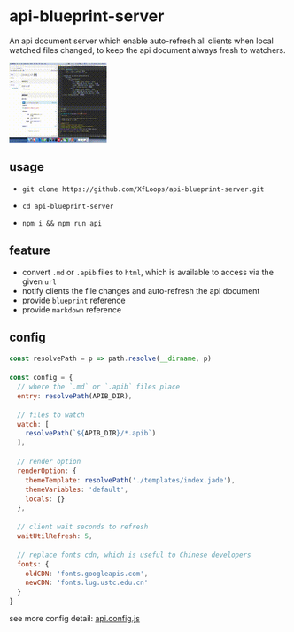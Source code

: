 # api-blueprint-server

An api document server which enable auto-refresh all clients when local watched files changed, 
to keep the api document always fresh to watchers.

![Screenshot Demo](screenshot.gif)

## usage

- `git clone https://github.com/XfLoops/api-blueprint-server.git`

- `cd api-blueprint-server`

- `npm i && npm run api`


## feature

- convert `.md` or `.apib` files to `html`, which is available to access via the given `url`
- notify clients the file changes and auto-refresh the api document
- provide `blueprint` reference
- provide `markdown` reference


## config

```javascript
const resolvePath = p => path.resolve(__dirname, p)

const config = {
  // where the `.md` or `.apib` files place
  entry: resolvePath(APIB_DIR),

  // files to watch
  watch: [
    resolvePath(`${APIB_DIR}/*.apib`)
  ],

  // render option
  renderOption: {
    themeTemplate: resolvePath('./templates/index.jade'),
    themeVariables: 'default',
    locals: {}
  },

  // client wait seconds to refresh
  waitUtilRefresh: 5,

  // replace fonts cdn, which is useful to Chinese developers
  fonts: {
    oldCDN: 'fonts.googleapis.com',
    newCDN: 'fonts.lug.ustc.edu.cn'
  }
}
```

see more config detail: [api.config.js](api.config.js)